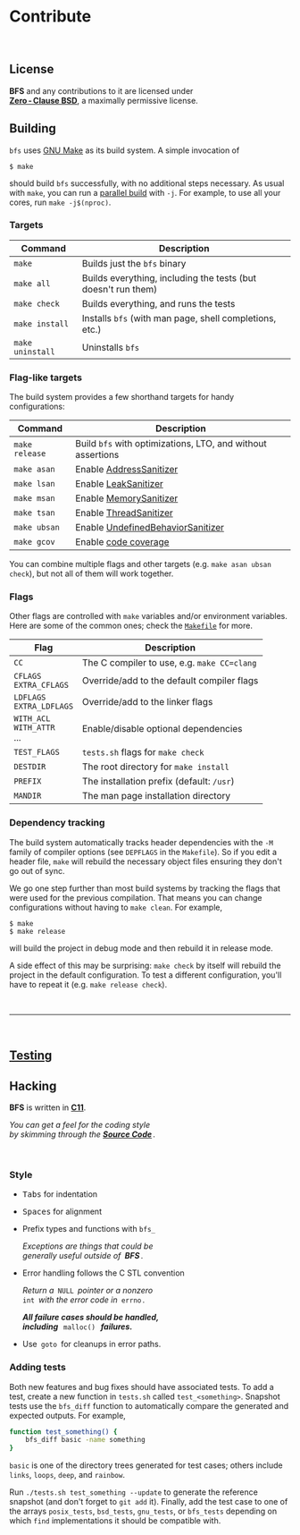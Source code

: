 
# Contribute

<br>

## License

**BFS** and any contributions to it are licensed under <br>**[Zero - Clause BSD]**, a maximally permissive license.


Building
--------

`bfs` uses [GNU Make](https://www.gnu.org/software/make/) as its build system.
A simple invocation of

    $ make

should build `bfs` successfully, with no additional steps necessary.
As usual with `make`, you can run a [parallel build](https://www.gnu.org/software/make/manual/html_node/Parallel.html) with `-j`.
For example, to use all your cores, run `make -j$(nproc)`.

### Targets

| Command          | Description                                                   |
|------------------|---------------------------------------------------------------|
| `make`           | Builds just the `bfs` binary                                  |
| `make all`       | Builds everything, including the tests (but doesn't run them) |
| `make check`     | Builds everything, and runs the tests                         |
| `make install`   | Installs `bfs` (with man page, shell completions, etc.)       |
| `make uninstall` | Uninstalls `bfs`                                              |

### Flag-like targets

The build system provides a few shorthand targets for handy configurations:

| Command        | Description                                                 |
|----------------|-------------------------------------------------------------|
| `make release` | Build `bfs` with optimizations, LTO, and without assertions |
| `make asan`    | Enable [AddressSanitizer]                                   |
| `make lsan`    | Enable [LeakSanitizer]                                      |
| `make msan`    | Enable [MemorySanitizer]                                    |
| `make tsan`    | Enable [ThreadSanitizer]                                    |
| `make ubsan`   | Enable [UndefinedBehaviorSanitizer]                         |
| `make gcov`    | Enable [code coverage]                                      |

[AddressSanitizer]: https://github.com/google/sanitizers/wiki/AddressSanitizer
[LeakSanitizer]: https://github.com/google/sanitizers/wiki/AddressSanitizerLeakSanitizer#stand-alone-mode
[MemorySanitizer]: https://github.com/google/sanitizers/wiki/MemorySanitizer
[ThreadSanitizer]: https://github.com/google/sanitizers/wiki/ThreadSanitizerCppManual
[UndefinedBehaviorSanitizer]: https://clang.llvm.org/docs/UndefinedBehaviorSanitizer.html
[code coverage]: https://gcc.gnu.org/onlinedocs/gcc/Gcov.html

You can combine multiple flags and other targets (e.g. `make asan ubsan check`), but not all of them will work together.

### Flags

Other flags are controlled with `make` variables and/or environment variables.
Here are some of the common ones; check the [`Makefile`](/Makefile) for more.

| Flag                             | Description                                 |
|----------------------------------|---------------------------------------------|
| `CC`                             | The C compiler to use, e.g. `make CC=clang` |
| `CFLAGS`<br>`EXTRA_CFLAGS`       | Override/add to the default compiler flags  |
| `LDFLAGS`<br>`EXTRA_LDFLAGS`     | Override/add to the linker flags            |
| `WITH_ACL`<br>`WITH_ATTR`<br>... | Enable/disable optional dependencies        |
| `TEST_FLAGS`                     | `tests.sh` flags for `make check`           |
| `DESTDIR`                        | The root directory for `make install`       |
| `PREFIX`                         | The installation prefix (default: `/usr`)   |
| `MANDIR`                         | The man page installation directory         |

### Dependency tracking

The build system automatically tracks header dependencies with the `-M` family of compiler options (see `DEPFLAGS` in the `Makefile`).
So if you edit a header file, `make` will rebuild the necessary object files ensuring they don't go out of sync.

We go one step further than most build systems by tracking the flags that were used for the previous compilation.
That means you can change configurations without having to `make clean`.
For example,

    $ make
    $ make release

will build the project in debug mode and then rebuild it in release mode.

A side effect of this may be surprising: `make check` by itself will rebuild the project in the default configuration.
To test a different configuration, you'll have to repeat it (e.g. `make release check`).


<br>

---

<br>

## [Testing](./Testing.md)


## Hacking

**BFS** is written in **[C11]**.

*You can get a feel for the coding style* <br>
*by skimming through the **[Source Code]** .*

<br>

### Style

- <kbd>Tabs</kbd> for indentation

- <kbd>Spaces</kbd> for alignment

- Prefix types and functions with `bfs_`

  *Exceptions are things that could be* <br>
  *generally useful outside of **BFS** .*

- Error handling follows the C STL convention

  *Return a* `NULL` *pointer or a nonzero* <br>
  `int` *with the error code in* `errno` *.*
  
  ***All failure cases should be handled,*** <br>
  ***including***  `malloc()`  ***failures.***

- Use `goto` for cleanups in error paths.

### Adding tests

Both new features and bug fixes should have associated tests.
To add a test, create a new function in `tests.sh` called `test_<something>`.
Snapshot tests use the `bfs_diff` function to automatically compare the generated and expected outputs.
For example,

```bash
function test_something() {
    bfs_diff basic -name something
}
```

`basic` is one of the directory trees generated for test cases; others include `links`, `loops`, `deep`, and `rainbow`.

Run `./tests.sh test_something --update` to generate the reference snapshot (and don't forget to `git add` it).
Finally, add the test case to one of the arrays `posix_tests`, `bsd_tests`, `gnu_tests`, or `bfs_tests` depending on which `find` implementations it should be compatible with.

<!----------------------------------------------------------------------------->

[Zero - Clause BSD]: https://opensource.org/licenses/0BSD
[C11]: https://en.wikipedia.org/wiki/C11_(C_standard_revision)

[CI]: https://github.com/tavianator/bfs/actions

[Predefined Truths]: ../tests
[Source Code]: ../src/main.c
[Tests]: ../tests.sh

